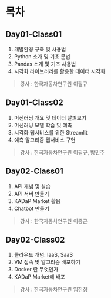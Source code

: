 # 목차 

## Day01-Class01 
1. 개발환경 구축 및 사용법
2. Python 소개 및 기초 문법
3. Pandas 소개 및 기초 사용법
4. 시각화 라이브러리를 활용한 데이터 시각화

> 강사 : 한국자동차연구원 이필규

## Day01-Class02
1. 머신러닝 개요 및 데이터 살펴보기
2. 머신러닝 모델 학습 및 예측
3. 시각화 웹서비스를 위한 Streamlit
4. 예측 알고리즘 웹서비스 구현

> 강사 : 한국자동차연구원 이필규, 방민주

## Day02-Class01
1. API 개념 및 실습
2. API 서버 만들기
3. KADaP Market 활용
4. Chatbot 만들기

> 강사 : 한국자동차연구원 이종근

## Day02-Class02
1. 클라우드 개념: IaaS, SaaS
2. VM 접속 및 알고리즘 배포하기
3. Docker 란 무엇인가
4. KADaP Market에  배포

> 강사 : 한국자동차연구원 임헌정 



